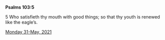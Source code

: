 **Psalms 103:5**

5 Who satisfieth thy mouth with good things; so that thy youth is renewed like the eagle’s.

[Monday 31-May, 2021](https://t.me/s/daily_scripture)
